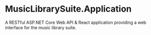# MusicLibrarySuite.Application

A RESTful ASP.NET Core Web API & React application providing a web interface for the music library suite.
